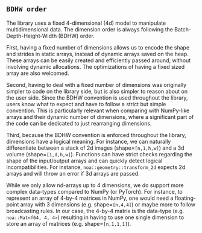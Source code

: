 ## `BDHW order`

The library uses a fixed 4-dimensional (4d) model to manipulate multidimensional data. The
dimension order is always following the Batch-Depth-Height-Width (BDHW) order.

First, having a fixed number of dimensions allows us to encode the shape and strides in static
arrays, instead of dynamic arrays saved on the heap. These arrays can be easily created
and efficiently passed around, without involving dynamic allocations. The optimizations of
having a fixed sized array are also welcomed.

Second, having to deal with a fixed number of dimensions was originally simpler to code
on the library side, but is also simpler to reason about on the user side. Since the BDHW
convention is used throughout the library, users know what to expect and have to follow a
strict but simple convention. This is particularly relevant when comparing with NumPy-like
arrays and their dynamic number of dimensions, where a significant part of the code can be
dedicated to just rearranging dimensions.

Third, because the BDHW convention is enforced throughout the library, dimensions have
a logical meaning. For instance, we can naturally differentiate between a stack of 2d
images (shape=`[n,1,h,w]`) and a 3d volume (shape=`[1,d,h,w]`). Functions can have
strict checks regarding the shape of the input/output arrays and can quickly detect logical
incompatibilities. For instance, `noa::geometry::transform_2d` expects 2d arrays and will
throw an error if 3d arrays are passed.

While we only allow nd-arrays up to 4 dimensions, we do support more complex data-types
compared to NumPy (or PyTorch). For instance, to represent an array of 4-by-4 matrices in
NumPy, one would need a floating-point array with 3 dimensions (e.g. shape=`[n,4,4]`)
or maybe more to follow broadcasting rules. In our case, the 4-by-4 matrix is the data-type
(e.g. `noa::Mat<f64, 4, 4>`) resulting in having to use one single dimension to store an array of
matrices (e.g. shape=`[n,1,1,1]`).
